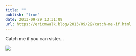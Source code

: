 ```yaml
---
title: ""
publish: "true"
date: 2013-09-29 13:31:09
url: https://ericmwalk.blog/2013/09/29/catch-me-if.html
---
```


Catch me if you can sister...

![](https://ericmwalk.blog/uploads/2022/6d39b0bcf2.jpg)